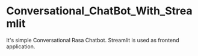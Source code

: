 # Conversational_ChatBot_With_Streamlit
It's simple Conversational Rasa Chatbot. Streamlit is used as frontend application. 
